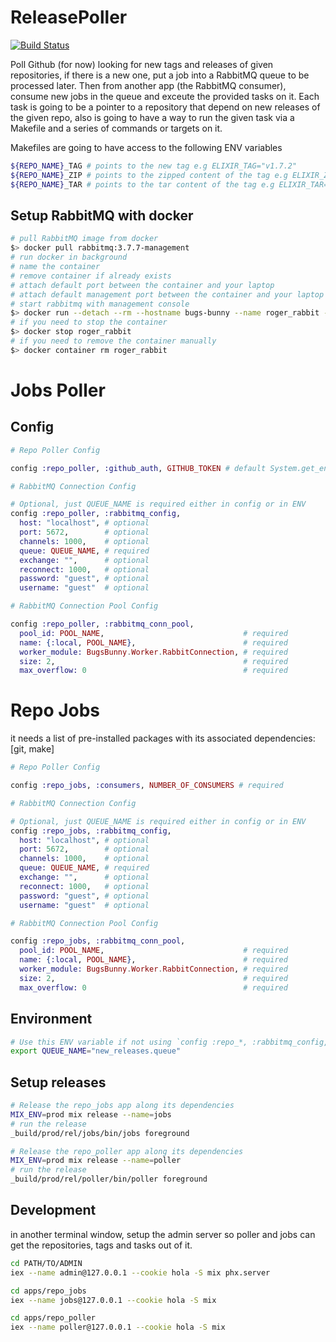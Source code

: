 # ReleasePoller

[![Build Status](https://travis-ci.org/sescobb27/release_poller.svg?branch=master)](https://travis-ci.org/sescobb27/release_poller)

Poll Github (for now) looking for new tags and releases of given repositories,
if there is a new one, put a job into a RabbitMQ queue to be processed later.
Then from another app (the RabbitMQ consumer), consume new jobs in the queue
and exceute the provided tasks on it. Each task is going to be a pointer to a
repository that depend on new releases of the given repo, also is going to have
a way to run the given task via a Makefile and a series of commands or targets
on it.

Makefiles are going to have access to the following ENV variables

```bash
${REPO_NAME}_TAG # points to the new tag e.g ELIXIR_TAG="v1.7.2"
${REPO_NAME}_ZIP # points to the zipped content of the tag e.g ELIXIR_ZIP="https://api.github.com/repos/elixir-lang/elixir/zipball/v1.7.2"
${REPO_NAME}_TAR # points to the tar content of the tag e.g ELIXIR_TAR=https://api.github.com/repos/elixir-lang/elixir/tarball/v1.7.2
```

## Setup RabbitMQ with docker

```bash
# pull RabbitMQ image from docker
$> docker pull rabbitmq:3.7.7-management
# run docker in background
# name the container
# remove container if already exists
# attach default port between the container and your laptop
# attach default management port between the container and your laptop
# start rabbitmq with management console
$> docker run --detach --rm --hostname bugs-bunny --name roger_rabbit -p 5672:5672 -p 15672:15672 rabbitmq:3.7.7-management
# if you need to stop the container
$> docker stop roger_rabbit
# if you need to remove the container manually
$> docker container rm roger_rabbit
```

# Jobs Poller

## Config

```ex
# Repo Poller Config

config :repo_poller, :github_auth, GITHUB_TOKEN # default System.get_env("GITHUB_AUTH")

# RabbitMQ Connection Config

# Optional, just QUEUE_NAME is required either in config or in ENV
config :repo_poller, :rabbitmq_config,
  host: "localhost", # optional
  port: 5672,        # optional
  channels: 1000,    # optional
  queue: QUEUE_NAME, # required
  exchange: "",      # optional
  reconnect: 1000,   # optional
  password: "guest", # optional
  username: "guest"  # optional

# RabbitMQ Connection Pool Config

config :repo_poller, :rabbitmq_conn_pool,
  pool_id: POOL_NAME,                               # required
  name: {:local, POOL_NAME},                        # required
  worker_module: BugsBunny.Worker.RabbitConnection, # required
  size: 2,                                          # required
  max_overflow: 0                                   # required
```

# Repo Jobs

it needs a list of pre-installed packages with its associated dependencies: [git, make]

```ex
# Repo Poller Config

config :repo_jobs, :consumers, NUMBER_OF_CONSUMERS # required

# RabbitMQ Connection Config

# Optional, just QUEUE_NAME is required either in config or in ENV
config :repo_jobs, :rabbitmq_config,
  host: "localhost", # optional
  port: 5672,        # optional
  channels: 1000,    # optional
  queue: QUEUE_NAME, # required
  exchange: "",      # optional
  reconnect: 1000,   # optional
  password: "guest", # optional
  username: "guest"  # optional

# RabbitMQ Connection Pool Config

config :repo_jobs, :rabbitmq_conn_pool,
  pool_id: POOL_NAME,                               # required
  name: {:local, POOL_NAME},                        # required
  worker_module: BugsBunny.Worker.RabbitConnection, # required
  size: 2,                                          # required
  max_overflow: 0                                   # required
```

## Environment

```bash
# Use this ENV variable if not using `config :repo_*, :rabbitmq_config, [queue: NAME]`
export QUEUE_NAME="new_releases.queue"
```

## Setup releases

```bash
# Release the repo_jobs app along its dependencies
MIX_ENV=prod mix release --name=jobs
# run the release
_build/prod/rel/jobs/bin/jobs foreground

# Release the repo_poller app along its dependencies
MIX_ENV=prod mix release --name=poller
# run the release
_build/prod/rel/poller/bin/poller foreground
```

## Development

in another terminal window, setup the admin server so poller and jobs
can get the repositories, tags and tasks out of it.

```bash
cd PATH/TO/ADMIN
iex --name admin@127.0.0.1 --cookie hola -S mix phx.server
```

```bash
cd apps/repo_jobs
iex --name jobs@127.0.0.1 --cookie hola -S mix
```

```bash
cd apps/repo_poller
iex --name poller@127.0.0.1 --cookie hola -S mix
```

